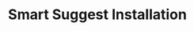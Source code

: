 ---
layout: default
title: Smart Suggest Installation
description: magento smart suggest module installation
keywords: " magento recommended products, magento suggested products block,
recommending products based on view history, suggest products module magento "
category: Smart Suggest
---